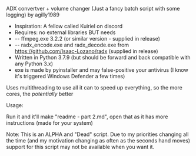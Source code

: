 ADX convertver + volume changer (Just a fancy batch script with some logging) by agilly1989

* Inspiration: A fellow called Kuiriel on discord
* Requires: no external libraries BUT needs
* -- ffmpeg.exe 3.2.2 (or similar version - supplied in release)
* -- radx_encode.exe and radx_decode.exe from https://github.com/Isaac-Lozano/radx (supplied in release)
* Written in Python 3.7.9 (but should be forward and back compatible with any Python 3.x)
* exe is made by pyinstaller and may false-positive your antivirus (I know it's triggered Windows Defender a few times)

Uses multithreading to use all it can to speed up everything, so the more cores, the *potentially* better

Usage:

Run it and it'll make "readme - part 2.md", open that as it has more instructions (made for your system)

Note: This is an ALPHA and "Dead" script. Due to my priorities changing all the time (and my motivation changing as often as the seconds hand moves) support for this script may not be available when you want it.
